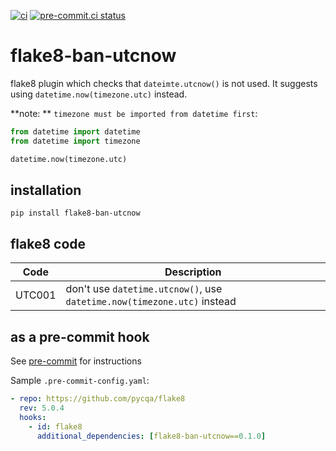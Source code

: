 [![ci](https://github.com/theendlessriver13/flake8-ban-utcnow/workflows/ci/badge.svg)](https://github.com/theendlessriver13/flake8-ban-utcnow/actions?query=workflow%3Aci)
[![pre-commit.ci status](https://results.pre-commit.ci/badge/github/theendlessriver13/flake8-ban-utcnow/master.svg)](https://results.pre-commit.ci/latest/github/theendlessriver13/flake8-ban-utcnow/master)

# flake8-ban-utcnow

flake8 plugin which checks that `dateimte.utcnow()` is not used. It suggests using `datetime.now(timezone.utc)` instead.

**note: ** `timezone must be imported from datetime first`:

```python
from datetime import datetime
from datetime import timezone

datetime.now(timezone.utc)
```

## installation

`pip install flake8-ban-utcnow`

## flake8 code

| Code   | Description                                                             |
| ------ | ----------------------------------------------------------------------- |
| UTC001 | don't use `datetime.utcnow()`, use `datetime.now(timezone.utc)` instead |

## as a pre-commit hook

See [pre-commit](https://pre-commit.com) for instructions

Sample `.pre-commit-config.yaml`:

```yaml
- repo: https://github.com/pycqa/flake8
  rev: 5.0.4
  hooks:
    - id: flake8
      additional_dependencies: [flake8-ban-utcnow==0.1.0]
```
